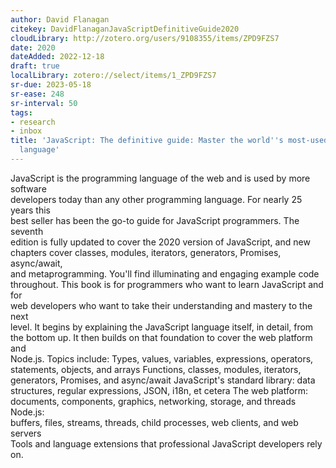 ```yaml
---
author: David Flanagan
citekey: DavidFlanaganJavaScriptDefinitiveGuide2020
cloudLibrary: http://zotero.org/users/9108355/items/ZPD9FZS7
date: 2020
dateAdded: 2022-12-18
draft: true
localLibrary: zotero://select/items/1_ZPD9FZS7
sr-due: 2023-05-18
sr-ease: 248
sr-interval: 50
tags:
- research
- inbox
title: 'JavaScript: The definitive guide: Master the world''s most-used programming
  language'
---
```

   
JavaScript is the programming language of the web and is used by more software   
developers today than any other programming language. For nearly 25 years this   
best seller has been the go-to guide for JavaScript programmers. The seventh   
edition is fully updated to cover the 2020 version of JavaScript, and new   
chapters cover classes, modules, iterators, generators, Promises, async/await,   
and metaprogramming. You'll find illuminating and engaging example code   
throughout. This book is for programmers who want to learn JavaScript and for   
web developers who want to take their understanding and mastery to the next   
level. It begins by explaining the JavaScript language itself, in detail, from   
the bottom up. It then builds on that foundation to cover the web platform and   
Node.js. Topics include: Types, values, variables, expressions, operators,   
statements, objects, and arrays Functions, classes, modules, iterators,   
generators, Promises, and async/await JavaScript's standard library: data   
structures, regular expressions, JSON, i18n, et cetera The web platform:   
documents, components, graphics, networking, storage, and threads Node.js:   
buffers, files, streams, threads, child processes, web clients, and web servers   
Tools and language extensions that professional JavaScript developers rely on.